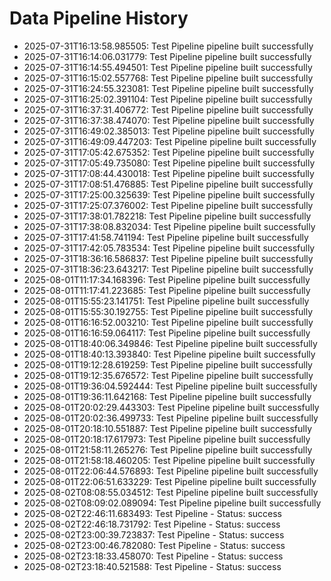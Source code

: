 # Data Pipeline History

- 2025-07-31T16:13:58.985505: Test Pipeline pipeline built successfully
- 2025-07-31T16:14:06.031779: Test Pipeline pipeline built successfully
- 2025-07-31T16:14:55.494501: Test Pipeline pipeline built successfully
- 2025-07-31T16:15:02.557768: Test Pipeline pipeline built successfully
- 2025-07-31T16:24:55.323081: Test Pipeline pipeline built successfully
- 2025-07-31T16:25:02.391104: Test Pipeline pipeline built successfully
- 2025-07-31T16:37:31.406772: Test Pipeline pipeline built successfully
- 2025-07-31T16:37:38.474070: Test Pipeline pipeline built successfully
- 2025-07-31T16:49:02.385013: Test Pipeline pipeline built successfully
- 2025-07-31T16:49:09.447203: Test Pipeline pipeline built successfully
- 2025-07-31T17:05:42.675352: Test Pipeline pipeline built successfully
- 2025-07-31T17:05:49.735080: Test Pipeline pipeline built successfully
- 2025-07-31T17:08:44.430018: Test Pipeline pipeline built successfully
- 2025-07-31T17:08:51.476885: Test Pipeline pipeline built successfully
- 2025-07-31T17:25:00.325639: Test Pipeline pipeline built successfully
- 2025-07-31T17:25:07.376002: Test Pipeline pipeline built successfully
- 2025-07-31T17:38:01.782218: Test Pipeline pipeline built successfully
- 2025-07-31T17:38:08.832034: Test Pipeline pipeline built successfully
- 2025-07-31T17:41:58.741194: Test Pipeline pipeline built successfully
- 2025-07-31T17:42:05.783534: Test Pipeline pipeline built successfully
- 2025-07-31T18:36:16.586837: Test Pipeline pipeline built successfully
- 2025-07-31T18:36:23.643217: Test Pipeline pipeline built successfully
- 2025-08-01T11:17:34.168396: Test Pipeline pipeline built successfully
- 2025-08-01T11:17:41.223685: Test Pipeline pipeline built successfully
- 2025-08-01T15:55:23.141751: Test Pipeline pipeline built successfully
- 2025-08-01T15:55:30.192755: Test Pipeline pipeline built successfully
- 2025-08-01T16:16:52.003210: Test Pipeline pipeline built successfully
- 2025-08-01T16:16:59.064117: Test Pipeline pipeline built successfully
- 2025-08-01T18:40:06.349846: Test Pipeline pipeline built successfully
- 2025-08-01T18:40:13.393840: Test Pipeline pipeline built successfully
- 2025-08-01T19:12:28.619259: Test Pipeline pipeline built successfully
- 2025-08-01T19:12:35.676572: Test Pipeline pipeline built successfully
- 2025-08-01T19:36:04.592444: Test Pipeline pipeline built successfully
- 2025-08-01T19:36:11.642168: Test Pipeline pipeline built successfully
- 2025-08-01T20:02:29.443303: Test Pipeline pipeline built successfully
- 2025-08-01T20:02:36.499733: Test Pipeline pipeline built successfully
- 2025-08-01T20:18:10.551887: Test Pipeline pipeline built successfully
- 2025-08-01T20:18:17.617973: Test Pipeline pipeline built successfully
- 2025-08-01T21:58:11.265276: Test Pipeline pipeline built successfully
- 2025-08-01T21:58:18.460205: Test Pipeline pipeline built successfully
- 2025-08-01T22:06:44.576893: Test Pipeline pipeline built successfully
- 2025-08-01T22:06:51.633229: Test Pipeline pipeline built successfully
- 2025-08-02T08:08:55.034512: Test Pipeline pipeline built successfully
- 2025-08-02T08:09:02.089094: Test Pipeline pipeline built successfully
- 2025-08-02T22:46:11.683493: Test Pipeline - Status: success
- 2025-08-02T22:46:18.731792: Test Pipeline - Status: success
- 2025-08-02T23:00:39.723837: Test Pipeline - Status: success
- 2025-08-02T23:00:46.782080: Test Pipeline - Status: success
- 2025-08-02T23:18:33.458070: Test Pipeline - Status: success
- 2025-08-02T23:18:40.521588: Test Pipeline - Status: success

